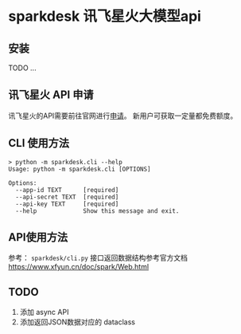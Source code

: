 # sparkdesk 讯飞星火大模型api

## 安装

TODO ...

## 讯飞星火 API 申请

讯飞星火的API需要前往官网进行[申请](https://xinghuo.xfyun.cn/sparkapi?scr=price)。
新用户可获取一定量都免费额度。

## CLI 使用方法

```shell
> python -m sparkdesk.cli --help
Usage: python -m sparkdesk.cli [OPTIONS]

Options:
  --app-id TEXT      [required]
  --api-secret TEXT  [required]
  --api-key TEXT     [required]
  --help             Show this message and exit.
```

## API使用方法

参考： `sparkdesk/cli.py`
接口返回数据结构参考官方文档 https://www.xfyun.cn/doc/spark/Web.html

## TODO

1. 添加 async API
2. 添加返回JSON数据对应的 dataclass
